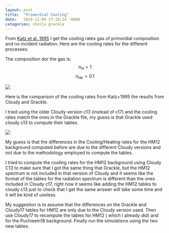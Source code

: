 ```yaml
---
layout: post
title:  "Primordial Cooling"
date:   2019-12-09 17:10:24 -0800
categories: cholla grackle
---
```


From [Katz et al. 1995](https://arxiv.org/abs/astro-ph/9509107) I get the cooling rates gas of primordial composition and no incident radiation. Here are the cooling rates for the different processes:


The composition dor the gas is: $$n_{H} = 1$$  $$n_{He} = 0.1$$  



<img src="{{ site.url }}assets/images/primordial_cooling_comparison_cloudy13.png"> 


Here is the comparison of the cooling rates from Katz+1995 the results from Cloudy and Grackle.

I tried using the older  Cloudy version c13 (instead of c17) and the cooling rates match the ones in the Grackle file, my guess is that Grackle used cloudy c13 to compute their tables. 

<img src="{{ site.url }}assets/images/primordial_cooling_comparison_convergence_cloudy13.png"> 

My guess is that the differences in the Cooling/Heating rates for the HM12 background computed before are due to the different Cloudy versions and not due to the methodology employed to compute the tables.

I tried to compute the cooling rates for the HM12 background using Cloudy C13 to make sure that I got the same thing that Grackle, but the HM12 spectrum is not included in that version of Cloudy and it seems like the format of the tables for the  radiation spectrum is different than the ones included in Cloudy c17, right now it seems like adding the HM12 tables to cloudy c13 just to check that I get the same answer will take some time and it will be kind of useless.

My suggestion is to assume that the differences on the Grackle and Cloudy17 tables for HM12 are only due to the Cloudy version used. Then use Cloudy17 to recompute the tables for HM12 ( which I already did) and for the Puchwein18 background. Finally run the simulations using the two new tables. 